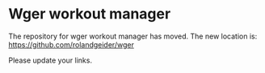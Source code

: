 Wger workout manager
====================

The repository for wger workout manager has moved. The new location is:
https://github.com/rolandgeider/wger

Please update your links.
